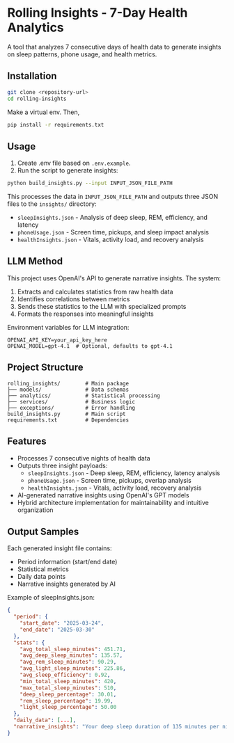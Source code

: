 # Rolling Insights - 7-Day Health Analytics

A tool that analyzes 7 consecutive days of health data to generate insights on sleep patterns, phone usage, and health metrics.

## Installation

```bash
git clone <repository-url>
cd rolling-insights
```

Make a virtual env. Then,
```bash
pip install -r requirements.txt
```


## Usage

1. Create .env file based on `.env.example`.
2. Run the script to generate insights:

```bash
python build_insights.py --input INPUT_JSON_FILE_PATH
```

This processes the data in `INPUT_JSON_FILE_PATH` and outputs three JSON files to the `insights/` directory:
- `sleepInsights.json` - Analysis of deep sleep, REM, efficiency, and latency
- `phoneUsage.json` - Screen time, pickups, and sleep impact analysis
- `healthInsights.json` - Vitals, activity load, and recovery analysis

## LLM Method

This project uses OpenAI's API to generate narrative insights. The system:
1. Extracts and calculates statistics from raw health data
2. Identifies correlations between metrics
3. Sends these statistics to the LLM with specialized prompts
4. Formats the responses into meaningful insights

Environment variables for LLM integration:
```
OPENAI_API_KEY=your_api_key_here
OPENAI_MODEL=gpt-4.1  # Optional, defaults to gpt-4.1
```

## Project Structure

```
rolling_insights/        # Main package
├── models/              # Data schemas
├── analytics/           # Statistical processing
├── services/            # Business logic
├── exceptions/          # Error handling
build_insights.py        # Main script
requirements.txt         # Dependencies
```

## Features

- Processes 7 consecutive nights of health data
- Outputs three insight payloads:
  - `sleepInsights.json` - Deep sleep, REM, efficiency, latency analysis
  - `phoneUsage.json` - Screen time, pickups, overlap analysis
  - `healthInsights.json` - Vitals, activity load, recovery analysis
- AI-generated narrative insights using OpenAI's GPT models
- Hybrid architecture implementation for maintainability and intuitive organization

## Output Samples

Each generated insight file contains:
- Period information (start/end date)
- Statistical metrics
- Daily data points
- Narrative insights generated by AI

Example of sleepInsights.json:
```json
{
  "period": {
    "start_date": "2025-03-24",
    "end_date": "2025-03-30"
  },
  "stats": {
    "avg_total_sleep_minutes": 451.71,
    "avg_deep_sleep_minutes": 135.57,
    "avg_rem_sleep_minutes": 90.29,
    "avg_light_sleep_minutes": 225.86,
    "avg_sleep_efficiency": 0.92,
    "min_total_sleep_minutes": 420,
    "max_total_sleep_minutes": 510,
    "deep_sleep_percentage": 30.01,
    "rem_sleep_percentage": 19.99,
    "light_sleep_percentage": 50.00
  },
  "daily_data": [...],
  "narrative_insights": "Your deep sleep duration of 135 minutes per night exceeds the adult average of 90 minutes, suggesting excellent slow-wave sleep that contributes to memory consolidation and cellular repair. Your sleep efficiency of 92% is exceptional, indicating minimal disruptions once asleep..."
}
```
